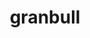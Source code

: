 ---
id: 210
title: granbull
types: [fairy]
image: https://raw.githubusercontent.com/PokeAPI/sprites/master/sprites/pokemon/210.png
---